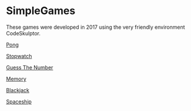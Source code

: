 # SimpleGames

These games were developed in 2017 using the very friendly environment CodeSkulptor.

[Pong][1]

  [1]: http://www.codeskulptor.org/#user48_1wsAy0iXF7Brtlq.py

[Stopwatch][2]

  [2]: http://www.codeskulptor.org/#user48_ETJYgT9Fz0gxaFF.py
  
[Guess The Number][3]

  [3]: http://www.codeskulptor.org/#user48_e3tr7G0frLCNJAK.py
  
[Memory][4]

  [4]: http://www.codeskulptor.org/#user48_h72OWs1WnK6ja5v.py
  
[Blackjack][5]

  [5]: http://www.codeskulptor.org/#user48_m4i0Y3eTmpDEpYk.py

[Spaceship][6]

  [6]: http://www.codeskulptor.org/#user48_vV7y3TGOxniarNy.py
  
